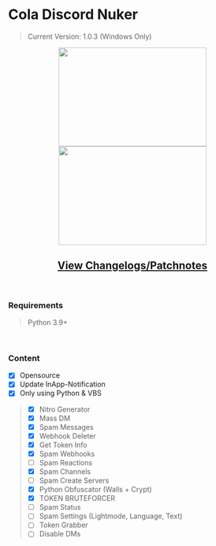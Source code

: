 # Cola Discord Nuker
> Current Version: 1.0.3 (Windows Only)
<p float="left">
  <p align="center">
  <img src="https://blizz.cf/tools/colanuker/githubasset/prew__001.png" width="300" height="200"/>
   <img src="https://blizz.cf/tools/colanuker/githubasset/prew__002.png" width="300" height="200"/>
  </p>
</p>

<h2 align="center"><a href="https://github.com/LuyaTools/cola-discord-nuker/blob/main/updates.md">View Changelogs/Patchnotes</a></h2>
<br>
<h3 align="left">Requirements</h3>

> Python 3.9+ 

<br>
<h3 align="left">Content</h3>

 - [x] Opensource
 - [x] Update InApp-Notification
 - [x] Only using Python & VBS
> - [x] Nitro Generator
> - [x] Mass DM
> - [x] Spam Messages          
> - [x] Webhook Deleter
> - [x] Get Token Info
> - [x] Spam Webhooks
> - [ ] Spam Reactions
> - [x] Spam Channels
> - [ ] Spam Create Servers
> - [x] Python Obfuscator (Walls + Crypt)
> - [x] TOKEN BRUTEFORCER
> - [ ] Spam Status
> - [ ] Spam Settings (Lightmode, Language, Text)
> - [ ] Token Grabber
> - [ ] Disable DMs

